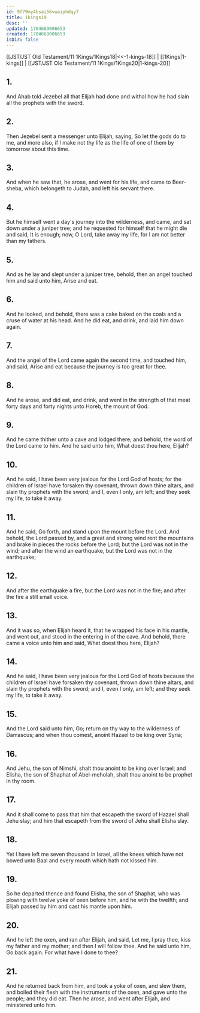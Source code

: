 ```yaml
---
id: 9f79my4bsai56vwaiphdqy7
title: 1kings19
desc: ''
updated: 1704669006653
created: 1704669006653
isDir: false
---
```

[[JST/JST Old Testament/11 1Kings/1Kings18|<<-1-kings-18]] | [[1Kings|1-kings]] | [[JST/JST Old Testament/11 1Kings/1Kings20|1-kings-20]]
## 1.
And Ahab told Jezebel all that Elijah had done and withal how he had slain all the prophets with the sword.
## 2.
Then Jezebel sent a messenger unto Elijah, saying, So let the gods do to me, and more also, if I make not thy life as the life of one of them by tomorrow about this time.
## 3.
And when he saw that, he arose, and went for his life, and came to Beer-sheba, which belongeth to Judah, and left his servant there.
## 4.
But he himself went a day\'s journey into the wilderness, and came, and sat down under a juniper tree; and he requested for himself that he might die and said, It is enough; now, O Lord, take away my life, for I am not better than my fathers.
## 5.
And as he lay and slept under a juniper tree, behold, then an angel touched him and said unto him, Arise and eat.
## 6.
And he looked, and behold, there was a cake baked on the coals and a cruse of water at his head. And he did eat, and drink, and laid him down again.
## 7.
And the angel of the Lord came again the second time, and touched him, and said, Arise and eat because the journey is too great for thee.
## 8.
And he arose, and did eat, and drink, and went in the strength of that meat forty days and forty nights unto Horeb, the mount of God.
## 9.
And he came thither unto a cave and lodged there; and behold, the word of the Lord came to him. And he said unto him, What doest thou here, Elijah?
## 10.
And he said, I have been very jealous for the Lord God of hosts; for the children of Israel have forsaken thy covenant, thrown down thine altars, and slain thy prophets with the sword; and I, even I only, am left; and they seek my life, to take it away.
## 11.
And he said, Go forth, and stand upon the mount before the Lord. And behold, the Lord passed by, and a great and strong wind rent the mountains and brake in pieces the rocks before the Lord; but the Lord was not in the wind; and after the wind an earthquake, but the Lord was not in the earthquake;
## 12.
And after the earthquake a fire, but the Lord was not in the fire; and after the fire a still small voice.
## 13.
And it was so, when Elijah heard it, that he wrapped his face in his mantle, and went out, and stood in the entering in of the cave. And behold, there came a voice unto him and said, What doest thou here, Elijah?
## 14.
And he said, I have been very jealous for the Lord God of hosts because the children of Israel have forsaken thy covenant, thrown down thine altars, and slain thy prophets with the sword; and I, even I only, am left; and they seek my life, to take it away.
## 15.
And the Lord said unto him, Go; return on thy way to the wilderness of Damascus; and when thou comest, anoint Hazael to be king over Syria;
## 16.
And Jehu, the son of Nimshi, shalt thou anoint to be king over Israel; and Elisha, the son of Shaphat of Abel-meholah, shalt thou anoint to be prophet in thy room.
## 17.
And it shall come to pass that him that escapeth the sword of Hazael shall Jehu slay; and him that escapeth from the sword of Jehu shall Elisha slay.
## 18.
Yet I have left me seven thousand in Israel, all the knees which have not bowed unto Baal and every mouth which hath not kissed him.
## 19.
So he departed thence and found Elisha, the son of Shaphat, who was plowing with twelve yoke of oxen before him, and he with the twelfth; and Elijah passed by him and cast his mantle upon him.
## 20.
And he left the oxen, and ran after Elijah, and said, Let me, I pray thee, kiss my father and my mother; and then I will follow thee. And he said unto him, Go back again. For what have I done to thee?
## 21.
And he returned back from him, and took a yoke of oxen, and slew them, and boiled their flesh with the instruments of the oxen, and gave unto the people; and they did eat. Then he arose, and went after Elijah, and ministered unto him.

